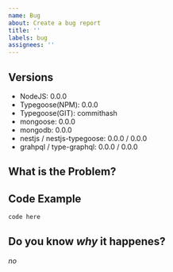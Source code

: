 ```yaml
---
name: Bug
about: Create a bug report
title: ''
labels: bug
assignees: ''
---
```


<!--
- in versions, only include the Typegoose version you use (NPM or from GIT)
- in "Code Example" add as many code blocks as needed, but when possible try to use an repo / gist
- in "Do you know *why* it happenes replace the "*no*" if you know why
- Make sure you read [Mastering-Markdown](https://guides.github.com/features/mastering-markdown/)
-->

## Versions

<!--Please confirm you are running the latest versions-->

<!--"0.0.0" means it is not used-->
- NodeJS: 0.0.0
- Typegoose(NPM): 0.0.0 <!--Please confirm that the verison is 7.0.x or above-->
- Typegoose(GIT): commithash
- mongoose: 0.0.0
- mongodb: 0.0.0
- nestjs / nestjs-typegoose: 0.0.0 / 0.0.0 <!--Remove this if not used-->
- grahpql / type-graphql: 0.0.0 / 0.0.0 <!--Remove this if not used-->

## What is the Problem?

<!--Please add an description of what the bug / problem is-->

## Code Example

<!--
Look here for an example of how to structure you reproduction code
https://github.com/typegoose/typegoose-testing/blob/master/src/test.ts
-->

```ts
code here
```

## Do you know *why* it happenes?

*no*

